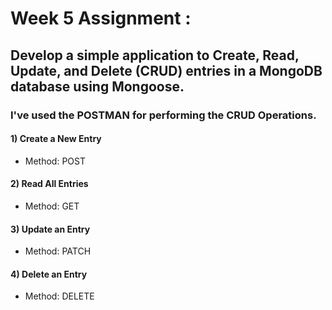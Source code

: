 # Week 5 Assignment :

## Develop a simple application to Create, Read, Update, and Delete (CRUD) entries in a MongoDB database using Mongoose.

### I've used the POSTMAN for performing the CRUD Operations.
#### 1) Create a New Entry
* Method: POST
#### 2) Read All Entries
* Method: GET
#### 3) Update an Entry
* Method: PATCH
#### 4) Delete an Entry
* Method: DELETE
